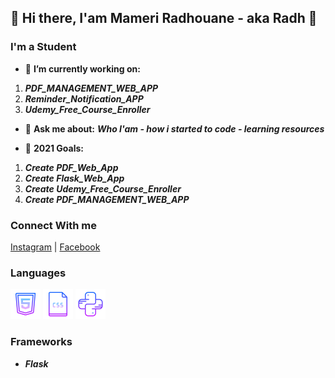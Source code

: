 <!--
**someone20dz/someone20dz** is a ✨ _special_ ✨ repository because its `README.md` (this file) appears on your GitHub profile.
-->
## 👋 Hi there, I'am Mameri Radhouane - aka Radh 👋

### I'm a Student
- :hammer: **I’m currently working on:**</br>
1. ***PDF_MANAGEMENT_WEB_APP***</br>
2. ***Reminder_Notification_APP***</br>
3. ***Udemy_Free_Course_Enroller***

- :pencil: **Ask me about:**
***Who I'am - how i started to code - learning resources***</br>

- :bookmark: **2021 Goals:**</br>
1. ***Create PDF_Web_App***</br>
2. ***Create Flask_Web_App***</br>
3. ***Create Udemy_Free_Course_Enroller***</br>
4. ***Create PDF_MANAGEMENT_WEB_APP***

### Connect With me
<a href="https://www.instagram.com/radhhouanee" rel="nofollow">Instagram</a> | <a href="https://www.facebook.com/radhouaneouu" rel="nofollow">Facebook</a>


### Languages
![HTML](Icons/HTML.png) ![CSS](Icons/CSS.png) ![Python](Icons/Python.png)


### Frameworks

- ***Flask***

